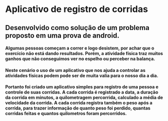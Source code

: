 # Aplicativo de registro de corridas
## Desenvolvido como solução de um problema proposto em uma prova de android.

#### Algumas pessoas começam a correr e logo desistem, por achar que o exercício não está dando resultados. Porém, a atividade física traz muitos ganhos que não conseguimos ver no espelho ou perceber na balança.

#### Neste cenário o uso de um aplicativo que nos ajuda a controlar as atividades físicas podem pode ser de muita valia para o nosso dia a dia.

#### Portanto foi criado um aplicativo simples para registro de uma pessoa e controle de suas corridas. A cada corrida é registrado a data, a duração da corrida em minutos, a quilometragem percorrida, calculado a média de velocidade da corrida. A cada corrida registra também o peso após a corrida, para trazer informação de quanto peso foi perdido, quantas corridas feitas e quantos quilometros foram percorridos.
